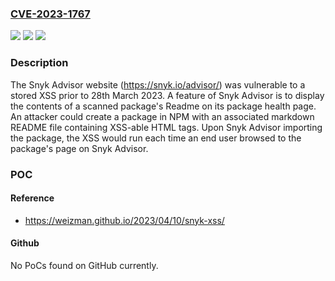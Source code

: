 ### [CVE-2023-1767](https://cve.mitre.org/cgi-bin/cvename.cgi?name=CVE-2023-1767)
![](https://img.shields.io/static/v1?label=Product&message=Snyk%20Advisor&color=blue)
![](https://img.shields.io/static/v1?label=Version&message=2020-10-01%3C%202023-03-28%20&color=brighgreen)
![](https://img.shields.io/static/v1?label=Vulnerability&message=CWE-79%3A%20Improper%20Neutralization%20of%20Input%20During%20Web%20Page%20Generation%20('Cross-site%20Scripting')&color=brighgreen)

### Description

The Snyk Advisor website (https://snyk.io/advisor/) was vulnerable to a stored XSS prior to 28th March 2023. A feature of Snyk Advisor is to display the contents of a scanned package's Readme on its package health page. An attacker could create a package in NPM with an associated markdown README file containing XSS-able HTML tags. Upon Snyk Advisor importing the package, the XSS would run each time an end user browsed to the package's page on Snyk Advisor.

### POC

#### Reference
- https://weizman.github.io/2023/04/10/snyk-xss/

#### Github
No PoCs found on GitHub currently.

